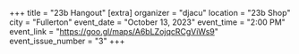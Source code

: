 +++
title = "23b Hangout"
[extra]
organizer = "djacu"
location = "23b Shop"
city = "Fullerton"
event_date = "October 13, 2023"
event_time = "2:00 PM"
event_link = "https://goo.gl/maps/A6bLZojqcRCgViWs9"
event_issue_number = "3"
+++